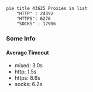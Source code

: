 
```mermaid
pie title 43625 Proxies in list
    "HTTP" : 24392
    "HTTPS": 6276
    "SOCKS" : 17906
```

### Some Info
#### Average Timeout

- mixed: 3.0s
- http: 1.5s
- https: 8.6s
- socks: 6.2s